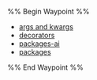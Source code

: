 %% Begin Waypoint %%
- [args and kwargs](./args%20and%20kwargs.md)
- [decorators](./decorators.md)
- [packages-ai](./packages-ai.md)
- [packages](./packages.md)

%% End Waypoint %%


